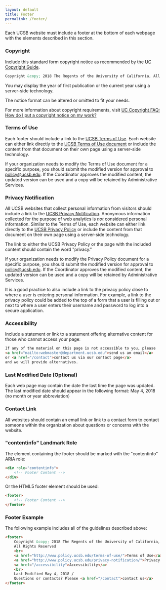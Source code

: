 ```yaml
---
layout: default
title: Footer
permalink: /footer/
---
```


Each UCSB website must include a footer at the bottom of each webpage with the
elements described in this section.

### Copyright

Include this standard form copyright notice as recommended by the [UC Copyright Guide](http://copyright.universityofcalifornia.edu/).

```html
Copyright &copy; 2018 The Regents of the University of California, All Rights Reserved.
```
You may display the year of first publication or the current year using a server-side technology.

The notice format can be altered or omitted to fit your needs.

For more information about copyright requirements, visit
[UC Copyright FAQ: How do I put a copyright notice on my work?](http://copyright.universityofcalifornia.edu/faqs/index.html#h)

### Terms of Use

Each footer should include a link to the
[UCSB Terms of Use](http://www.policy.ucsb.edu/terms-of-use/).
Each website can either link directly to the [UCSB Terms of Use document](http://www.policy.ucsb.edu/terms-of-use/)
or include the content from that document on their own page using a server-side
technology.

If your organization needs to modify the Terms of Use document for a specific
purpose, you should submit the modified version for approval to
[policy@ucsb.edu](mailto:policy@ucsb.edu). If the Coordinator approves the
modified content, the updated version can be used and a copy will be retained
by Administrative Services.

### Privacy Notification

All UCSB websites that collect personal information from visitors should
include a link to the
[UCSB Privacy Notification](http://www.policy.ucsb.edu/privacy-notification/).
Anonymous information collected for the purpose of web analytics is *not*
considered personal information. Similar to the Terms of Use, each website can
either link directly to the [UCSB Privacy Policy](http://www.policy.ucsb.edu/privacy-notification/)
or include the content from that document on their own page using a server-side
technology.

The link to either the UCSB Privacy Policy or the page with the included
content should contain the word "privacy."

If your organization needs to modify the Privacy Policy document for a specific
purpose, you should submit the modified version for approval to
[policy@ucsb.edu](mailto:policy@ucsb.edu). If the Coordinator approves the
modified content, the updated version can be used and a copy will be retained
by Administrative Services.

It is a good practice to also include a link to the privacy policy close to
where a user is entering personal information. For example, a link to the
privacy policy could be added to the top of a form that a user is filling out
or next to where a user enters their username and password to log into a
secure application.

### Accessibility

Include a statement or link to a statement offering alternative content for
those who cannot access your page:

```html
If any of the material on this page is not accessible to you, please
<a href="mailto:webmaster@department.ucsb.edu">send us an email</a>
or <a href="/contact">contact us via our contact page</a>
and we will provide alternatives.
```

### Last Modified Date (Optional)

Each web page may contain the date the last time the page was updated.
The last modified date should appear in the following format:
May 4, 2018 (no month or year abbreviation)

### Contact Link

All websites should contain an email link or link to a contact form to contact
someone within the organization about questions or concerns with the website.

### "contentinfo" Landmark Role

The element containing the footer should be marked with the "contentinfo"
ARIA role:

```html
<div role="contentinfo">
    <!-- Footer Content -->
</div>
```

Or the HTML5 footer element should be used:

```html
<footer>
    <!-- Footer Content -->
</footer>
```

### Footer Example

The following example includes all of the guidelines described above:

```html
<footer>
    Copyright &copy; 2018 The Regents of the University of California,
    All Rights Reserved
    <br>
    <a href="http://www.policy.ucsb.edu/terms-of-use/">Terms of Use</a> /
    <a href="http://www.policy.ucsb.edu/privacy-notification/">Privacy Notification</a> /
    <a href="/accessibility">Accessibility</a>
    <br>
    Last Modified May 4, 2018 /
    Questions or contacts? Please <a href="/contact">contact us</a>
</footer>
```
